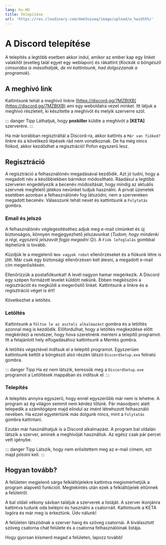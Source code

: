 ```yaml
---
lang: hu-HU
title: Telepítése
url: 'https://res.cloudinary.com/dem3uioaq/image/upload/w_%width%/'
---
```


# A Discord telepítése

A telepítés a legtöbb esetben akkor indul, amikor az ember kap egy linket valakitől (esetleg talál egyet egy weblapon) és rákattint (*Kockák a böngésző címsorába is másolhatják, de mi kattintsunk, had dolgozzanak a programok*).

## A meghívó link

Kattintsunk tehát a meghívó linkre [https://discord.gg/7MZBtXB](https://discord.gg/7MZBtXB) ami egy weboldalra vezet minket. Itt látjuk a meghívó részleteit, ki készítette a meghívót és melyik szerverre szól.

<vue-responsive-image :image-url=" this.$page.frontmatter.url + 'invite.png'" :image-ratio="16/9" :alt="'képernyőkép discord meghívó'"></vue-responsive-image>

::: danger Tipp
Láthatjuk, hogy **pnxkiller** küldte a meghívót a **[KETA]** szerverére.
:::

Ha már korábban regisztráltál a Discord-ra, akkor kattints a <code>Már&nbsp;van&nbsp;fiókod?</code> linkre és a következő lépések rád nem vonatkoznak. De ha még nincs fiókod, akkor kezdődhet a regisztráció! Pofon egyszerű lesz.

## Regisztráció

A regisztráció a felhasználónév megadásával kezdődik. Azt jó tudni, hogy a megadott név a későbbiekben bármikor módosítható. Ráadásul a legtöbb szerveren engedélyezik a becenév módosítását, hogy mindig az aktuális szervnek megfelelő játékos nevünket tudjuk használni. A privát üzenetek esetében azonban a felhasználónév fog látszódni, nem a szervereken megadott becenév. Válasszunk tehát nevet és kattintsunk a `Folytatás` gombra.

### Email és jelszó

<vue-responsive-image :image-url=" this.$page.frontmatter.url + 'registration.png'" :image-ratio="16/9" :alt="'képernyőkép discord regisztráció'"></vue-responsive-image>

A felhasználónév véglegesítéséhez adjuk meg e-mail címünket és új biztonságos, könnyen megjegyezhető jelszavunkat (*Tudom, hogy mindenki a régi, egyszerű jelszavát fogja megadni* :wink:). A <code>Fiók&nbsp;lefoglalás</code> gombbal léphetünk is tovább.

<vue-responsive-image :image-url=" this.$page.frontmatter.url + 'registration_confirm.png'" :image-ratio="16/9" :alt="'képernyőkép discord regisztráció megerősítése'"></vue-responsive-image>

Küzdjük le a megjelenő <code>Nem&nbsp;vagyok&nbsp;robot</code> ellenőrzéseket és a fiókunk létre is jött. Már csak egy biztonsági ellenőrzésen kell átesni, a megadott e-mail cím megerősítésén.

<vue-responsive-image :image-url=" this.$page.frontmatter.url + 'download.png'" :image-ratio="16/9" :alt="'képernyőkép discord letöltés'"></vue-responsive-image>

Ellenőrizzük a postafiókunkat! A levél nagyon hamar megérkezik. A Discord egy szépen formázott levelet küldött nekünk. Ebben megköszöni a regisztrációt és megküldi a megerősitő linket. Kattintsunk a linkre és a regisztráció véget is ért!

Következhet a letöltés.

### Letöltés
Kattintsunk a <code>Töltse&nbsp;le&nbsp;az&nbsp;asztali&nbsp;alkalmazást</code> gombra és a letöltés azonnal meg is kezdődik. Előfordulhat, hogy a letöltés megkezdése előtt megkérdezi a rendszer, hogy hova szeretnénk menteni a telepítő programot. Itt a felajánlott hely elfogadásához kattintsunk a Mentés gombra.

A letöltés végeztével indítsuk el a telepítő programot. Egyszerüen kattintsunk kettőt a böngésző alsó részén látszó <code>DiscordSetup.exe</code> feliratú gombra.

<vue-responsive-image :image-url=" this.$page.frontmatter.url + 'install.png'" :image-ratio="16/9" :alt="'képernyőkép discord telepítés'"></vue-responsive-image>

::: danger Tipp
Ha ez nem látszik, keressük meg a `DiscordSetup.exe` programot a Letöltések mappában és indítsuk el.
:::

### Telepítés
A telepítés annyira egyszerű, hogy ennél egyszerűbb már nem is lehetne. A program az ég világon semmit nem kérdez tőlünk. Pár másodperc alatt telepedik a számítógépre majd elindul az imént létrehozott felhasználó nevében. Ha ezzel egyetértünk más dolgunk nincs, mint a `Folytatás` gombra kattintani.

<vue-responsive-image :image-url=" this.$page.frontmatter.url + 'start.png'" :image-ratio="16/9" :alt="'képernyőkép discord használatra kész'"></vue-responsive-image>

Ezután már használhatjuk is a Discord alkalmazást. A program bal oldalán látszik a szerver, aminek a meghívóját használtuk. Az egész csak pár percet vett igénybe.

<vue-responsive-image :image-url=" this.$page.frontmatter.url + 'started.png'" :image-ratio="16/9" :alt="'képernyőkép discord használatra kész'"></vue-responsive-image>

::: danger Tipp
Látszik, hogy nem erősítettem meg az e-mail címem, ezt majd pótolni kell.
:::

## Hogyan tovább?

A felületen megjelenő sárga felkiáltójelekre kattintva megismerhetjük a program alapvető funkcióit. Megtekintés után ezek a felkiáltójelek eltűnnek a felületről.

A bal oldali vékony sávban találjuk a szerverek a listáját. A szerver ikonjánra kattintva tudunk oda belépni és használni a csatornáit. Kattintsunk a KETA <FavEmoji/> logóra és már meg is érkeztünk. Üdv nálunk!

<vue-responsive-image :image-url=" this.$page.frontmatter.url + 'server.png'" :image-ratio="16/9" :alt="'képernyőkép discord üdv a keta szerverén'"></vue-responsive-image>

A felületen látszódnak a szerver hang és szöveg csatornái. A kiválasztott szöveg csatorna chat felülete és a csatorna felhasználóinak listája.

Hogy gyorsan kiismerd magad a felületen, lapozz tovább!
